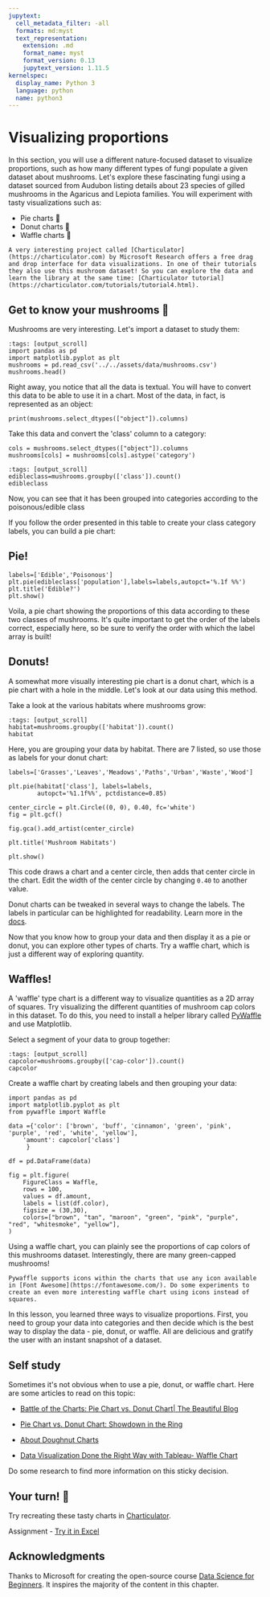 ```yaml
---
jupytext:
  cell_metadata_filter: -all
  formats: md:myst
  text_representation:
    extension: .md
    format_name: myst
    format_version: 0.13
    jupytext_version: 1.11.5
kernelspec:
  display_name: Python 3
  language: python
  name: python3
---
```


# Visualizing proportions

In this section, you will use a different nature-focused dataset to visualize proportions, such as how many different types of fungi populate a given dataset about mushrooms. Let's explore these fascinating fungi using a dataset sourced from Audubon listing details about 23 species of gilled mushrooms in the Agaricus and Lepiota families. You will experiment with tasty visualizations such as:

- Pie charts 🥧
- Donut charts 🍩
- Waffle charts 🧇

```{seealso}
A very interesting project called [Charticulator](https://charticulator.com) by Microsoft Research offers a free drag and drop interface for data visualizations. In one of their tutorials they also use this mushroom dataset! So you can explore the data and learn the library at the same time: [Charticulator tutorial](https://charticulator.com/tutorials/tutorial4.html).
```

## Get to know your mushrooms 🍄

Mushrooms are very interesting. Let's import a dataset to study them:

```{code-cell}
:tags: [output_scroll]
import pandas as pd
import matplotlib.pyplot as plt
mushrooms = pd.read_csv('../../assets/data/mushrooms.csv')
mushrooms.head()
```

Right away, you notice that all the data is textual. You will have to convert this data to be able to use it in a chart. Most of the data, in fact, is represented as an object:

```{code-cell}
print(mushrooms.select_dtypes(["object"]).columns)
```

Take this data and convert the 'class' column to a category:

```{code-cell}
cols = mushrooms.select_dtypes(["object"]).columns
mushrooms[cols] = mushrooms[cols].astype('category')
```

```{code-cell}
:tags: [output_scroll]
edibleclass=mushrooms.groupby(['class']).count()
edibleclass
```

Now, you can see that it has been grouped into categories according to the poisonous/edible class

If you follow the order presented in this table to create your class category labels, you can build a pie chart:

## Pie!

```{code-cell}
labels=['Edible','Poisonous']
plt.pie(edibleclass['population'],labels=labels,autopct='%.1f %%')
plt.title('Edible?')
plt.show()
```

Voila, a pie chart showing the proportions of this data according to these two classes of mushrooms. It's quite important to get the order of the labels correct, especially here, so be sure to verify the order with which the label array is built!

## Donuts!

A somewhat more visually interesting pie chart is a donut chart, which is a pie chart with a hole in the middle. Let's look at our data using this method.

Take a look at the various habitats where mushrooms grow:

```{code-cell}
:tags: [output_scroll]
habitat=mushrooms.groupby(['habitat']).count()
habitat
```

Here, you are grouping your data by habitat. There are 7 listed, so use those as labels for your donut chart:

```{code-cell}
labels=['Grasses','Leaves','Meadows','Paths','Urban','Waste','Wood']

plt.pie(habitat['class'], labels=labels,
        autopct='%1.1f%%', pctdistance=0.85)
  
center_circle = plt.Circle((0, 0), 0.40, fc='white')
fig = plt.gcf()

fig.gca().add_artist(center_circle)
  
plt.title('Mushroom Habitats')
  
plt.show()
```

This code draws a chart and a center circle, then adds that center circle in the chart. Edit the width of the center circle by changing `0.40` to another value.

Donut charts can be tweaked in several ways to change the labels. The labels in particular can be highlighted for readability. Learn more in the [docs](https://matplotlib.org/stable/gallery/pie_and_polar_charts/pie_and_donut_labels.html?highlight=donut).

Now that you know how to group your data and then display it as a pie or donut, you can explore other types of charts. Try a waffle chart, which is just a different way of exploring quantity.

## Waffles!

A 'waffle' type chart is a different way to visualize quantities as a 2D array of squares. Try visualizing the different quantities of mushroom cap colors in this dataset. To do this, you need to install a helper library called [PyWaffle](https://pypi.org/project/pywaffle/) and use Matplotlib.

Select a segment of your data to group together:

```{code-cell}
:tags: [output_scroll]
capcolor=mushrooms.groupby(['cap-color']).count()
capcolor
```

Create a waffle chart by creating labels and then grouping your data:

```{code-cell}
import pandas as pd
import matplotlib.pyplot as plt
from pywaffle import Waffle
  
data ={'color': ['brown', 'buff', 'cinnamon', 'green', 'pink', 'purple', 'red', 'white', 'yellow'],
    'amount': capcolor['class']
     }
  
df = pd.DataFrame(data)
  
fig = plt.figure(
    FigureClass = Waffle,
    rows = 100,
    values = df.amount,
    labels = list(df.color),
    figsize = (30,30),
    colors=["brown", "tan", "maroon", "green", "pink", "purple", "red", "whitesmoke", "yellow"],
)
```

Using a waffle chart, you can plainly see the proportions of cap colors of this mushrooms dataset. Interestingly, there are many green-capped mushrooms!

```{seealso}
Pywaffle supports icons within the charts that use any icon available in [Font Awesome](https://fontawesome.com/). Do some experiments to create an even more interesting waffle chart using icons instead of squares.
```

In this lesson, you learned three ways to visualize proportions. First, you need to group your data into categories and then decide which is the best way to display the data - pie, donut, or waffle. All are delicious and gratify the user with an instant snapshot of a dataset.

## Self study

Sometimes it's not obvious when to use a pie, donut, or waffle chart. Here are some articles to read on this topic:

* [Battle of the Charts: Pie Chart vs. Donut Chart| The Beautiful Blog](https://www.beautiful.ai/blog/battle-of-the-charts-pie-chart-vs-donut-chart)

* [Pie Chart vs. Donut Chart: Showdown in the Ring](https://medium.com/@hypsypops/pie-chart-vs-donut-chart-showdown-in-the-ring-5d24fd86a9ce)

* [About Doughnut Charts](https://www.mit.edu/~mbarker/formula1/f1help/11-ch-c6.htm)

* [Data Visualization Done the Right Way with Tableau- Waffle Chart](https://medium.datadriveninvestor.com/data-visualization-done-the-right-way-with-tableau-waffle-chart-fdf2a19be402)

Do some research to find more information on this sticky decision.

## Your turn! 🚀

Try recreating these tasty charts in [Charticulator](https://charticulator.com).

Assignment - [Try it in Excel](../../assignments/data-science/try-it-in-excel.md)

## Acknowledgments

Thanks to Microsoft for creating the open-source course [Data Science for Beginners](https://github.com/microsoft/Data-Science-For-Beginners). It inspires the majority of the content in this chapter.
